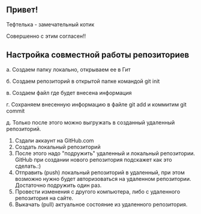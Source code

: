 ## Привет!

Тефтелька - замечательный котик

Совершенно с этим согласен!!

## Настройка совместной работы репозиториев
а. Создаем папку локально, открываем ее в Гит

б. Создаем репозиторий в открытой папке командой git init

в. Создаем файл где будет внесена информация

г. Сохраняем внесенную информацию в файле git add  и коммитим git commit

д. Только после этого можно выгружать в созданный удаленный репозиторий.

1. Сздали аккаунт на GitHub.com
2. Создать локальный репозиторий
3. После этого надо "подружить" удаленный и локальный репозитории. GitHub при создании нового репозитория подскажет как это сделать.:)
4. Отправить (push) локальный репозиторий в удаленный, при этом возможно нужно будет авторизоваться на удаленном репозитории. Достаточно подружить один раз.
5. Провести изменения с другого компьютера, либо с удаленного репозитория на сайте. 
6. Выкачать (pull) актуальное состояние из удаленного репозитория.
